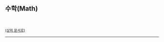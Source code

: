 ## 수학(Math)

<br>

<sup>[(상위 문서로)](https://github.com/SISALGO/JS-ThinkStack/inseong-so)</sup>

<hr>
<br>